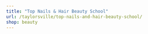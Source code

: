 ```yaml
---
title: "Top Nails & Hair Beauty School"
url: /taylorsville/top-nails-and-hair-beauty-school/
shop: beauty
---
```

